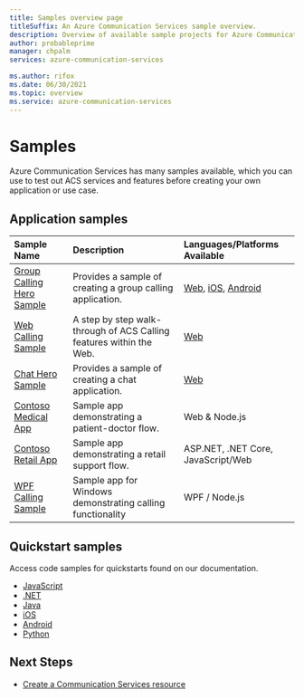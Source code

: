```yaml
---
title: Samples overview page
titleSuffix: An Azure Communication Services sample overview.
description: Overview of available sample projects for Azure Communication Services.
author: probableprime
manager: chpalm
services: azure-communication-services

ms.author: rifox
ms.date: 06/30/2021
ms.topic: overview
ms.service: azure-communication-services
---
```

# Samples

Azure Communication Services has many samples available, which you can use to test out ACS services and features before creating your own application or use case.

## Application samples

| Sample Name                                                                                          | Description                                                         | Languages/Platforms Available      |
| :--------------------------------------------------------------------------------------------------- | :------------------------------------------------------------------ | :--------------------------------- |
| [Group Calling Hero Sample](./calling-hero-sample.md)                                                | Provides a sample of creating a group calling application.          | [Web](https://github.com/Azure-Samples/communication-services-web-calling-hero), [iOS](https://github.com/Azure-Samples/communication-services-ios-calling-hero), [Android](https://github.com/Azure-Samples/communication-services-android-calling-hero)                           |
| [Web Calling Sample](./web-calling-sample.md)                                                        | A step by step walk-through of ACS Calling features within the Web. | [Web](https://github.com/Azure-Samples/communication-services-web-calling-tutorial/)                                |
| [Chat Hero Sample](./chat-hero-sample.md)                                                            | Provides a sample of creating a chat application.                   | [Web](https://github.com/Azure-Samples/communication-services-web-chat-hero)                    |
| [Contoso Medical App](https://github.com/Azure-Samples/communication-services-contoso-med-app)       | Sample app demonstrating a patient-doctor flow.                     | Web & Node.js                      |
| [Contoso Retail App](https://github.com/Azure-Samples/communication-services-contoso-retail-app)     | Sample app demonstrating a retail support flow.                     | ASP.NET, .NET Core, JavaScript/Web |
| [WPF Calling Sample](https://github.com/Azure-Samples/communication-services-web-calling-wpf-sample) | Sample app for Windows demonstrating calling functionality          | WPF / Node.js                      |

## Quickstart samples
Access code samples for quickstarts found on our documentation.
 - [JavaScript](https://github.com/Azure-Samples/communication-services-javascript-quickstarts/)
 - [.NET](https://github.com/Azure-Samples/communication-services-dotnet-quickstarts/)
 - [Java](https://github.com/Azure-Samples/communication-services-java-quickstarts)
 - [iOS](https://github.com/Azure-Samples/communication-services-ios-quickstarts/)
 - [Android](https://github.com/Azure-Samples/communication-services-android-quickstarts/)
 - [Python](https://github.com/Azure-Samples/communication-services-python-quickstarts/)


## Next Steps

 - [Create a Communication Services resource](../quickstarts/create-communication-resource.md)
